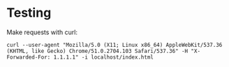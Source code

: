 # Testing

Make requests with curl:

```
curl --user-agent "Mozilla/5.0 (X11; Linux x86_64) AppleWebKit/537.36 (KHTML, like Gecko) Chrome/51.0.2704.103 Safari/537.36" -H "X-Forwarded-For: 1.1.1.1" -i localhost/index.html
```
